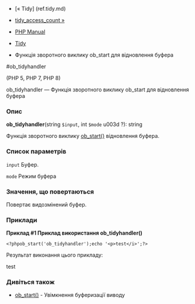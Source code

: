 - [« Tidy] (ref.tidy.md)
- [tidy_access_count »](function.tidy-access-count.md)

- [PHP Manual](index.md)
- [Tidy](ref.tidy.md)
- Функція зворотного виклику ob_start для відновлення буфера

#ob_tidyhandler

(PHP 5, PHP 7, PHP 8)

ob_tidyhandler — Функція зворотного виклику ob_start для відновлення
буфера

### Опис

**ob_tidyhandler**(string `$input`, int `$mode` u003d ?): string

Функція зворотного виклику [ob_start()](function.ob-start.md)
відновлення буфера.

### Список параметрів

`input`
Буфер.

`mode`
Режим буфера

### Значення, що повертаються

Повертає видозмінений буфер.

### Приклади

**Приклад #1 Приклад використання **ob_tidyhandler()****

` <?phpob_start('ob_tidyhandler');echo '<p>test</i>';?> `

Результат виконання цього прикладу:

<!DOCTYPE html PUBLIC "-//W3C//DTD HTML 3.2//EN">
<html>
<head>
<title></title>
</head>
<body>
<p>test</p>
</body>
</html>

### Дивіться також

- [ob_start()](function.ob-start.md) - Увімкнення буферизації виводу
